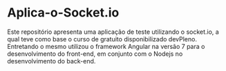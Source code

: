 # Aplica-o-Socket.io
Este repositório apresenta uma aplicação de teste utilizando o socket.io, a qual teve como base o curso de gratuito disponibilizado devPleno. Entretando o mesmo utilizou o framework Angular na versão 7 para o desenvolvimento do front-end, em conjunto com o Nodejs no desenvolvimento do back-end.
